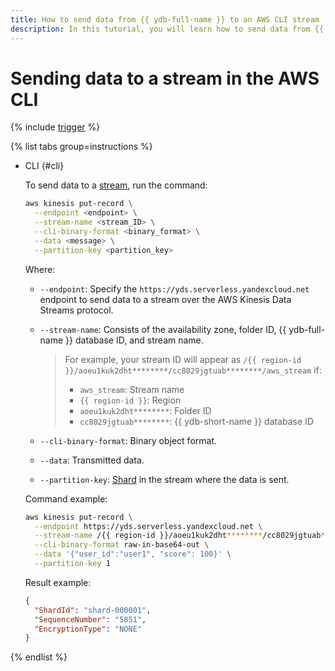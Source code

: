 ```yaml
---
title: How to send data from {{ ydb-full-name }} to an AWS CLI stream
description: In this tutorial, you will learn how to send data from {{ ydb-full-name }} to an AWS CLI stream.
---
```


# Sending data to a stream in the AWS CLI

{% include [trigger](../../../_includes/data-streams/trigger.md) %}

{% list tabs group=instructions %}

- CLI {#cli}

  To send data to a [stream](../../concepts/glossary.md#stream-concepts), run the command:

  ```bash
  aws kinesis put-record \
    --endpoint <endpoint> \
    --stream-name <stream_ID> \
    --cli-binary-format <binary_format> \
    --data <message> \
    --partition-key <partition_key>
  ```

  Where:

  * `--endpoint`: Specify the `https://yds.serverless.yandexcloud.net` endpoint to send data to a stream over the AWS Kinesis Data Streams protocol.
  * `--stream-name`: Consists of the availability zone, folder ID, {{ ydb-full-name }} database ID, and stream name.

    > For example, your stream ID will appear as `/{{ region-id }}/aoeu1kuk2dht********/cc8029jgtuab********/aws_stream` if:
    > * `aws_stream`: Stream name
    > * `{{ region-id }}`: Region
    > * `aoeu1kuk2dht********`: Folder ID
    > * `cc8029jgtuab********`: {{ ydb-short-name }} database ID
  * `--cli-binary-format`: Binary object format.
  * `--data`: Transmitted data.
  * `--partition-key`: [Shard](../../concepts/glossary.md#shard) in the stream where the data is sent.

  Command example:

  ```bash
  aws kinesis put-record \
    --endpoint https://yds.serverless.yandexcloud.net \
    --stream-name /{{ region-id }}/aoeu1kuk2dht********/cc8029jgtuab********/aws_stream \
    --cli-binary-format raw-in-base64-out \
    --data '{"user_id":"user1", "score": 100}' \
    --partition-key 1
  ```

  Result example:

  ```json
  {
    "ShardId": "shard-000001",
    "SequenceNumber": "5851",
    "EncryptionType": "NONE"
  }
  ```

{% endlist %}
